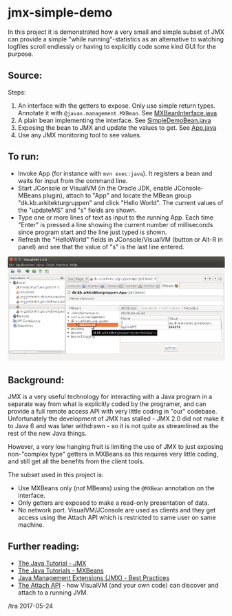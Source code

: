# jmx-simple-demo

In this project it is demonstrated how a very small and simple
subset of JMX can provide a simple "while running"-statistics
as an alternative to watching logfiles scroll endlessly or having to
explicitly code some kind GUI for the purpose.

Source:
---

Steps:

1. An interface with the getters to expose.  Only use simple return types. Annotate it with `@javax.management.MXBean`.  See 
 [MXBeanInterface.java](jmx-simple-demo/src/main/java/dk/kb/arkitekturgruppen/MXBeanInterface.java)
2. A plain bean implementing the interface.  See
[SimpleDemoBean.java](jmx-simple-demo/src/main/java/dk/kb/arkitekturgruppen/SimpleDemoBean.java)
3. Exposing the bean to JMX and update the values to get. See
[App.java](jmx-simple-demo/src/main/java/dk/kb/arkitekturgruppen/App.java)
4. Use any JMX monitoring tool to see values.


To run:
---

* Invoke App (for instance with `mvn exec:java`).  It registers a bean and waits for input from the command line.
* Start JConsole or VisualVM (in the Oracle JDK, enable JConsole-MBeans plugin), attach to "App" 
  and locate the MBean group "dk.kb.arkitekturgruppen" and click
  "Hello World".  The current values of the "updateMS" and "s" fields are shown.
* Type one or more lines of text as input to the running App.  Each time "Enter" is pressed a line showing the current number of
  milliseconds since program start and the line just typed is shown.
* Refresh the "HelloWorld" fields in JConsole/VisualVM (button or Alt-R in panel) and see that the value of "s" is the last line entered.

![visualvm screenshot](app-in-visualvm.png)


Background:
---


JMX is a very useful technology for interacting with 
a Java program in a separate way from what is explicitly coded by 
the programer, and can provide a full remote access API with very little coding in "our"
codebase.  Unfortunately the development of JMX has stalled - JMX 2.0 did not make it to Java 6 and
was later withdrawn - so it is not quite as streamlined as the 
rest of the new Java things.

However, a very low hanging fruit is limiting the use of JMX to 
just exposing non-"complex type" getters in MXBeans as this requires very little
coding, and still get all the benefits from the client tools.

The subset used in this project is:

* Use MXBeans only (_not_ MBeans) using the `@MXBean` annotation on the interface. 
* Only getters are exposed to make a read-only presentation of data.
* No network port.  VisualVM/JConsole are used as clients and they get 
  access using the Attach API which is restricted to same user on same machine.

Further reading:
---

* [The Java Tutorial - JMX](https://docs.oracle.com/javase/tutorial/jmx/index.html)
* [The Java Tutorials - MXBeans](https://docs.oracle.com/javase/tutorial/jmx/mbeans/mxbeans.html)
* [Java Management Extensions (JMX) - Best Practices](http://www.oracle.com/us/technologies/java/best-practices-jsp-136021.html)
* [The Attach API](https://blogs.oracle.com/corejavatechtips/the-attach-api) - how VisualVM (and your own code) can discover and attach to a running JVM.


/tra 2017-05-24
